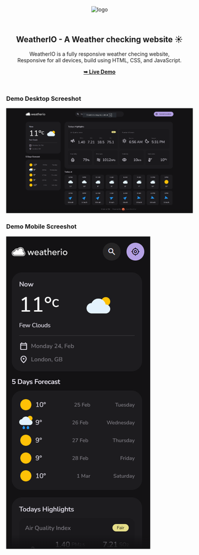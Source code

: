<div align="center">

  <br />![logo](https://github.com/user-attachments/assets/aca005ce-457a-4510-901e-e2c52c2d923e)

  <br />

  <h2 align="center">WeatherIO - A Weather checking website ☀️</h2>

  WeatherIO is a fully responsive weather checing website, <br />Responsive for all devices, build using HTML, CSS, and JavaScript.

  <a href="https://weather-io-pink.vercel.app/"><strong>➥ Live Demo</strong></a>

</div>

<br />

### Demo Desktop Screeshot

![WeatherIO Desktop Demo](./readme-images/Desktop.png "Desktop Demo")

### Demo Mobile Screeshot

![WeatherIO Mobile Demo](./readme-images/mobile.png "mobile Demo")
